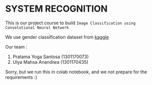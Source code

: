 # SYSTEM RECOGNITION

This is our project course to build ```Image Classification using Convolutional Neural Network```

We use gender classification dataset from [kaggle](https://www.kaggle.com/atulanandjha/lfwpeople)

Our team :
1. Pratama Yoga Santosa (1301170073)
2. Ulya Mahsa Anandiwa (1301170435)

Sorry, but we run this in colab notebook, and we not prepare for the requirements :)
